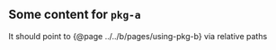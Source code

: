 ## Some content for `pkg-a`

It should point to {@page ../../b/pages/using-pkg-b} via relative paths
